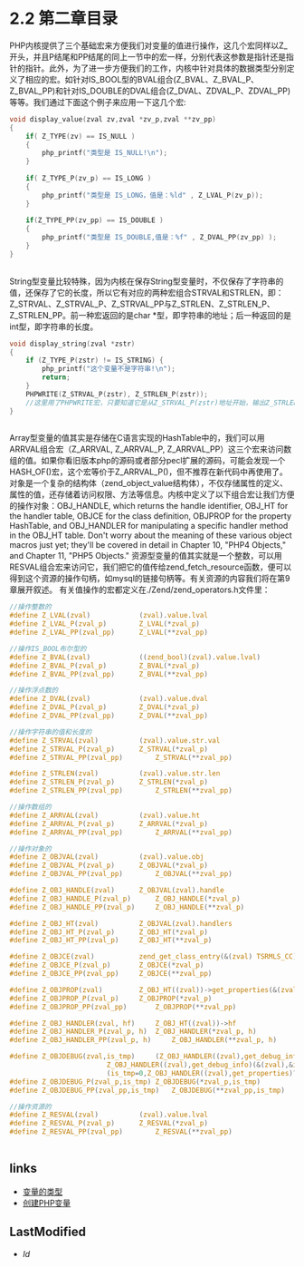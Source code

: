 # 2.2 第二章目录 

PHP内核提供了三个基础宏来方便我们对变量的值进行操作，这几个宏同样以Z_开头，并且P结尾和PP结尾的同上一节中的宏一样，分别代表这参数是指针还是指针的指针。此外，为了进一步方便我们的工作，内核中针对具体的数据类型分别定义了相应的宏。如针对IS_BOOL型的BVAL组合(Z_BVAL、Z_BVAL_P、Z_BVAL_PP)和针对IS_DOUBLE的DVAL组合(Z_DVAL、ZDVAL_P、ZDVAL_PP)等等。我们通过下面这个例子来应用一下这几个宏:
````c
void display_value(zval zv,zval *zv_p,zval **zv_pp)
{
	if( Z_TYPE(zv) == IS_NULL )
	{
		php_printf("类型是 IS_NULL!\n");
	}
	
	if( Z_TYPE_P(zv_p) == IS_LONG )
	{
		php_printf("类型是 IS_LONG，值是：%ld" , Z_LVAL_P(zv_p));
	}
	
	if(Z_TYPE_PP(zv_pp) == IS_DOUBLE )
	{
		php_printf("类型是 IS_DOUBLE,值是：%f" , Z_DVAL_PP(zv_pp) );
	}
}	
		
````
String型变量比较特殊，因为内核在保存String型变量时，不仅保存了字符串的值，还保存了它的长度，所以它有对应的两种宏组合STRVAL和STRLEN，即：Z_STRVAL、Z_STRVAL_P、Z_STRVAL_PP与Z_STRLEN、Z_STRLEN_P、Z_STRLEN_PP。前一种宏返回的是char *型，即字符串的地址；后一种返回的是int型，即字符串的长度。
````c
void display_string(zval *zstr)
{
    if (Z_TYPE_P(zstr) != IS_STRING) {
        php_printf("这个变量不是字符串!\n");
        return;
    }
    PHPWRITE(Z_STRVAL_P(zstr), Z_STRLEN_P(zstr));
    //这里用了PHPWRITE宏，只要知道它是从Z_STRVAL_P(zstr)地址开始，输出Z_STRLEN_P(zstr)长度的字符就可以了。
}		
		
````
Array型变量的值其实是存储在C语言实现的HashTable中的，我们可以用ARRVAL组合宏（Z_ARRVAL, Z_ARRVAL_P, Z_ARRVAL_PP）这三个宏来访问数组的值。如果你看旧版本php的源码或者部分pecl扩展的源码，可能会发现一个HASH_OF()宏，这个宏等价于Z_ARRVAL_P()，但不推荐在新代码中再使用了。
对象是一个复杂的结构体（zend_object_value结构体），不仅存储属性的定义、属性的值，还存储着访问权限、方法等信息。内核中定义了以下组合宏让我们方便的操作对象：OBJ_HANDLE, which returns the handle identifier, OBJ_HT for the handler table, OBJCE for the class definition, OBJPROP for the property HashTable, and OBJ_HANDLER for manipulating a specific handler method in the OBJ_HT table. Don't worry about the meaning of these various object macros just yet; they'll be covered in detail in Chapter 10, "PHP4 Objects," and Chapter 11, "PHP5 Objects."
资源型变量的值其实就是一个整数，可以用RESVAL组合宏来访问它，我们把它的值传给zend_fetch_resource函数，便可以得到这个资源的操作句柄，如mysql的链接句柄等。有关资源的内容我们将在第9章展开叙述。
有关值操作的宏都定义在./Zend/zend_operators.h文件里：
````c
//操作整数的
#define Z_LVAL(zval)			(zval).value.lval
#define Z_LVAL_P(zval_p)		Z_LVAL(*zval_p)
#define Z_LVAL_PP(zval_pp)		Z_LVAL(**zval_pp)

//操作IS_BOOL布尔型的
#define Z_BVAL(zval)			((zend_bool)(zval).value.lval)
#define Z_BVAL_P(zval_p)		Z_BVAL(*zval_p)
#define Z_BVAL_PP(zval_pp)		Z_BVAL(**zval_pp)

//操作浮点数的
#define Z_DVAL(zval)			(zval).value.dval
#define Z_DVAL_P(zval_p)		Z_DVAL(*zval_p)
#define Z_DVAL_PP(zval_pp)		Z_DVAL(**zval_pp)

//操作字符串的值和长度的
#define Z_STRVAL(zval)			(zval).value.str.val
#define Z_STRVAL_P(zval_p)		Z_STRVAL(*zval_p)
#define Z_STRVAL_PP(zval_pp)		Z_STRVAL(**zval_pp)

#define Z_STRLEN(zval)			(zval).value.str.len
#define Z_STRLEN_P(zval_p)		Z_STRLEN(*zval_p)
#define Z_STRLEN_PP(zval_pp)		Z_STRLEN(**zval_pp)

//操作数组的
#define Z_ARRVAL(zval)			(zval).value.ht
#define Z_ARRVAL_P(zval_p)		Z_ARRVAL(*zval_p)
#define Z_ARRVAL_PP(zval_pp)		Z_ARRVAL(**zval_pp)

//操作对象的
#define Z_OBJVAL(zval)			(zval).value.obj
#define Z_OBJVAL_P(zval_p)		Z_OBJVAL(*zval_p)
#define Z_OBJVAL_PP(zval_pp)		Z_OBJVAL(**zval_pp)

#define Z_OBJ_HANDLE(zval)		Z_OBJVAL(zval).handle
#define Z_OBJ_HANDLE_P(zval_p)		Z_OBJ_HANDLE(*zval_p)
#define Z_OBJ_HANDLE_PP(zval_p)		Z_OBJ_HANDLE(**zval_p)

#define Z_OBJ_HT(zval)			Z_OBJVAL(zval).handlers
#define Z_OBJ_HT_P(zval_p)		Z_OBJ_HT(*zval_p)
#define Z_OBJ_HT_PP(zval_p)		Z_OBJ_HT(**zval_p)

#define Z_OBJCE(zval)			zend_get_class_entry(&(zval) TSRMLS_CC)
#define Z_OBJCE_P(zval_p)		Z_OBJCE(*zval_p)
#define Z_OBJCE_PP(zval_pp)		Z_OBJCE(**zval_pp)

#define Z_OBJPROP(zval)			Z_OBJ_HT((zval))->get_properties(&(zval) TSRMLS_CC)
#define Z_OBJPROP_P(zval_p)		Z_OBJPROP(*zval_p)
#define Z_OBJPROP_PP(zval_pp)		Z_OBJPROP(**zval_pp)

#define Z_OBJ_HANDLER(zval, hf) 	Z_OBJ_HT((zval))->hf
#define Z_OBJ_HANDLER_P(zval_p, h)	Z_OBJ_HANDLER(*zval_p, h)
#define Z_OBJ_HANDLER_PP(zval_p, h)		Z_OBJ_HANDLER(**zval_p, h)

#define Z_OBJDEBUG(zval,is_tmp)		(Z_OBJ_HANDLER((zval),get_debug_info)?	\
						Z_OBJ_HANDLER((zval),get_debug_info)(&(zval),&is_tmp TSRMLS_CC): \
						(is_tmp=0,Z_OBJ_HANDLER((zval),get_properties)?Z_OBJPROP(zval):NULL)) 
#define Z_OBJDEBUG_P(zval_p,is_tmp)	Z_OBJDEBUG(*zval_p,is_tmp) 
#define Z_OBJDEBUG_PP(zval_pp,is_tmp)	Z_OBJDEBUG(**zval_pp,is_tmp)

//操作资源的
#define Z_RESVAL(zval)			(zval).value.lval
#define Z_RESVAL_P(zval_p)		Z_RESVAL(*zval_p)
#define Z_RESVAL_PP(zval_pp)		Z_RESVAL(**zval_pp)
		
````


## links
   * [变量的类型](<2.1.md>)
   * [创建PHP变量](<2.3.md>)

## LastModified 
   * $Id$
